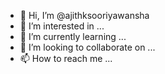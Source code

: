 - 👋 Hi, I’m @ajithksooriyawansha
- 👀 I’m interested in ...
- 🌱 I’m currently learning ...
- 💞️ I’m looking to collaborate on ...
- 📫 How to reach me ...

<!---
ajithksooriyawansha/ajithksooriyawansha is a ✨ special ✨ repository because its `README.md` (this file) appears on your GitHub profile.
You can click the Preview link to take a look at your changes.
--->

